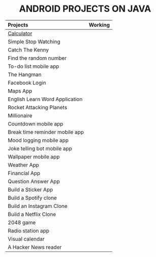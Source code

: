 <h1 align="center">
     ANDROID PROJECTS ON JAVA
</h1>

| Projects | Working |
| :---  | :---:  |
| [Calculator](https://github.com/Yakupacs/Android-Projects/tree/main/Calculator)  | <img width=13px src="https://icon-library.com/images/completed-icon/completed-icon-6.jpg"> |
| Simple Stop Watching  | <img width=13px src="https://cdn-icons-png.flaticon.com/512/71/71397.png"> |
| Catch The Kenny  | <img width=13px src="https://cdn-icons-png.flaticon.com/512/71/71397.png"> |
| Find the random number  | <img width=13px src="https://cdn-icons-png.flaticon.com/512/71/71397.png"> |
| To-do list mobile app  | <img width=13px src="https://cdn-icons-png.flaticon.com/512/71/71397.png"> |
| The Hangman  | <img width=13px src="https://cdn-icons-png.flaticon.com/512/71/71397.png"> |
| Facebook Login  | <img width=13px src="https://cdn-icons-png.flaticon.com/512/71/71397.png"> |
| Maps App  | <img width=13px src="https://cdn-icons-png.flaticon.com/512/71/71397.png"> |
| English Learn Word Application  | <img width=13px src="https://cdn-icons-png.flaticon.com/512/71/71397.png"> |
| Rocket Attacking Planets  | <img width=13px src="https://cdn-icons-png.flaticon.com/512/71/71397.png"> |
| Millionaire  | <img width=13px src="https://cdn-icons-png.flaticon.com/512/71/71397.png"> |
| Countdown mobile app  | <img width=13px src="https://cdn-icons-png.flaticon.com/512/71/71397.png"> |
| Break time reminder mobile app  | <img width=13px src="https://cdn-icons-png.flaticon.com/512/71/71397.png"> |
| Mood logging mobile app  | <img width=13px src="https://cdn-icons-png.flaticon.com/512/71/71397.png"> |
| Joke telling bot mobile app  | <img width=13px src="https://cdn-icons-png.flaticon.com/512/71/71397.png"> |
| Wallpaper mobile app  | <img width=13px src="https://cdn-icons-png.flaticon.com/512/71/71397.png"> |
| Weather App  | <img width=13px src="https://cdn-icons-png.flaticon.com/512/71/71397.png"> |
| Financial App  | <img width=13px src="https://cdn-icons-png.flaticon.com/512/71/71397.png"> |
| Question Answer App  | <img width=13px src="https://cdn-icons-png.flaticon.com/512/71/71397.png"> |
| Build a Sticker App  | <img width=13px src="https://cdn-icons-png.flaticon.com/512/71/71397.png"> |
| Build a Spotify clone  | <img width=13px src="https://cdn-icons-png.flaticon.com/512/71/71397.png"> |
| Build an Instagram Clone  | <img width=13px src="https://cdn-icons-png.flaticon.com/512/71/71397.png"> |
| Build a Netflix Clone  | <img width=13px src="https://cdn-icons-png.flaticon.com/512/71/71397.png"> |
| 2048 game  | <img width=13px src="https://cdn-icons-png.flaticon.com/512/71/71397.png"> |
| Radio station app  | <img width=13px src="https://cdn-icons-png.flaticon.com/512/71/71397.png"> |
| Visual calendar  | <img width=13px src="https://cdn-icons-png.flaticon.com/512/71/71397.png"> |
| A Hacker News reader  | <img width=13px src="https://cdn-icons-png.flaticon.com/512/71/71397.png"> |
